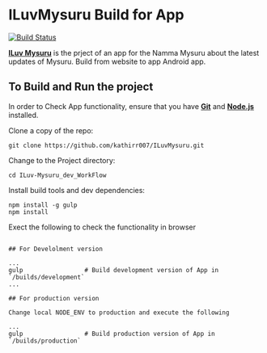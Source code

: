 # ILuvMysuru Build  for App

[![Build Status](https://travis-ci.org/bullhorn/career-portal.svg)](https://github.com/kathirr007/ILuvMysuru)

**[ILuv Mysuru](https://github.com/kathirr007/ILuvMysuru)** is the prject of an app for the Namma Mysuru about the latest updates of Mysuru. Build from website to app Android app.

## To Build and Run the project

In order to Check App functionality, ensure that you have **[Git](http://git-scm.com/downloads)** and **[Node.js](http://nodejs.org)** installed.

Clone a copy of the repo:

```
git clone https://github.com/kathirr007/ILuvMysuru.git
```

Change to the Project directory:

```
cd ILuv-Mysuru_dev_WorkFlow
```

Install build tools and dev dependencies:

```
npm install -g gulp
npm install
```

Exect the following to check the functionality in browser

```

## For Develolment version

...
gulp                 # Build development version of App in `/builds/development`
...

## For production version

Change local NODE_ENV to production and execute the following

...
gulp                 # Build production version of App in `/builds/production`
```

